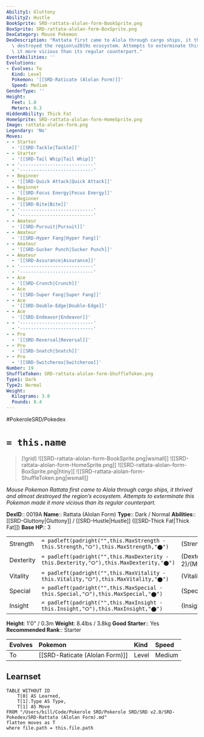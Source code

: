 ```yaml
---
Ability1: Gluttony
Ability2: Hustle
BookSprite: SRD-rattata-alolan-form-BookSprite.png
BoxSprite: SRD-rattata-alolan-form-BoxSprite.png
DexCategory: Mouse Pokemon
DexDescription: "Rattata first came to Alola through cargo ships, it thrived and almost\
  \ destroyed the region\u2019s ecosystem. Attempts to exterminate this Pokemon made\
  \ it more vicious than its regular counterpart."
EventAbilities: ''
Evolutions:
- Evolves: To
  Kind: Level
  Pokemon: '[[SRD-Raticate (Alolan Form)]]'
  Speed: Medium
GenderType: ''
Height:
  Feet: 1.0
  Meters: 0.3
HiddenAbility: Thick Fat
HomeSprite: SRD-rattata-alolan-form-HomeSprite.png
Image: rattata-alolan-form.png
Legendary: 'No'
Moves:
- - Starter
  - '[[SRD-Tackle|Tackle]]'
- - Starter
  - '[[SRD-Tail Whip|Tail Whip]]'
- - '---------------------------'
  - '---------------------------'
- - Beginner
  - '[[SRD-Quick Attack|Quick Attack]]'
- - Beginner
  - '[[SRD-Focus Energy|Focus Energy]]'
- - Beginner
  - '[[SRD-Bite|Bite]]'
- - '---------------------------'
  - '---------------------------'
- - Amateur
  - '[[SRD-Pursuit|Pursuit]]'
- - Amateur
  - '[[SRD-Hyper Fang|Hyper Fang]]'
- - Amateur
  - '[[SRD-Sucker Punch|Sucker Punch]]'
- - Amateur
  - '[[SRD-Assurance|Assurance]]'
- - '---------------------------'
  - '---------------------------'
- - Ace
  - '[[SRD-Crunch|Crunch]]'
- - Ace
  - '[[SRD-Super Fang|Super Fang]]'
- - Ace
  - '[[SRD-Double-Edge|Double-Edge]]'
- - Ace
  - '[[SRD-Endeavor|Endeavor]]'
- - '---------------------------'
  - '---------------------------'
- - Pro
  - '[[SRD-Reversal|Reversal]]'
- - Pro
  - '[[SRD-Snatch|Snatch]]'
- - Pro
  - '[[SRD-Switcheroo|Switcheroo]]'
Number: 19
ShuffleToken: SRD-rattata-alolan-form-ShuffleToken.png
Type1: Dark
Type2: Normal
Weight:
  Kilograms: 3.8
  Pounds: 8.4
---
```


#PokeroleSRD/Pokedex

# `= this.name`

> [!grid]
> ![[SRD-rattata-alolan-form-BookSprite.png|wsmall]]
> ![[SRD-rattata-alolan-form-HomeSprite.png]]
> ![[SRD-rattata-alolan-form-BoxSprite.png|htiny]]
> ![[SRD-rattata-alolan-form-ShuffleToken.png|wsmall]]


*Mouse Pokemon*
*Rattata first came to Alola through cargo ships, it thrived and almost destroyed the region’s ecosystem. Attempts to exterminate this Pokemon made it more vicious than its regular counterpart.*

**DexID**:: 0019A
**Name**:: Rattata (Alolan Form)
**Type**:: Dark / Normal
**Abilities**:: [[SRD-Gluttony|Gluttony]] / [[SRD-Hustle|Hustle]] ([[SRD-Thick Fat|Thick Fat]])
**Base HP**:: 3

|           |                                                                                        |                                          |
| --------- | -------------------------------------------------------------------------------------- | ---------------------------------------- |
| Strength  | `= padleft(padright("",this.MaxStrength - this.Strength,"⭘"),this.MaxStrength,"⬤")`    | (Strength::2)/(MaxStrength::4)   |
| Dexterity | `= padleft(padright("",this.MaxDexterity - this.Dexterity,"⭘"),this.MaxDexterity,"⬤")` | (Dexterity:: 2)/(MaxDexterity::5) |
| Vitality  | `= padleft(padright("",this.MaxVitality - this.Vitality,"⭘"),this.MaxVitality,"⬤")`    | (Vitality::1)/(MaxVitality::3)   |
| Special   | `= padleft(padright("",this.MaxSpecial - this.Special,"⭘"),this.MaxSpecial,"⬤")`       | (Special::1)/(MaxSpecial::3)     |
| Insight   | `= padleft(padright("",this.MaxInsight - this.Insight,"⭘"),this.MaxInsight,"⬤")`       | (Insight::1)/(MaxInsight::3)     |

**Height**: 1'0" / 0.3m
**Weight**: 8.4lbs / 3.8kg
**Good Starter**:: Yes
**Recommended Rank**:: Starter

| Evolves   | Pokemon                        | Kind   | Speed   |
|:----------|:-------------------------------|:-------|:--------|
| To        | [[SRD-Raticate (Alolan Form)]] | Level  | Medium  |

## Learnset

```dataview
TABLE WITHOUT ID
    T[0] AS Learned,
    T[1].Type AS Type,
    T[1] AS Move
FROM "/Users/bill/Code/Pokerole SRD/Pokerole SRD/SRD v2.0/SRD-Pokedex/SRD-Rattata (Alolan Form).md"
flatten moves as T
where file.path = this.file.path
```
